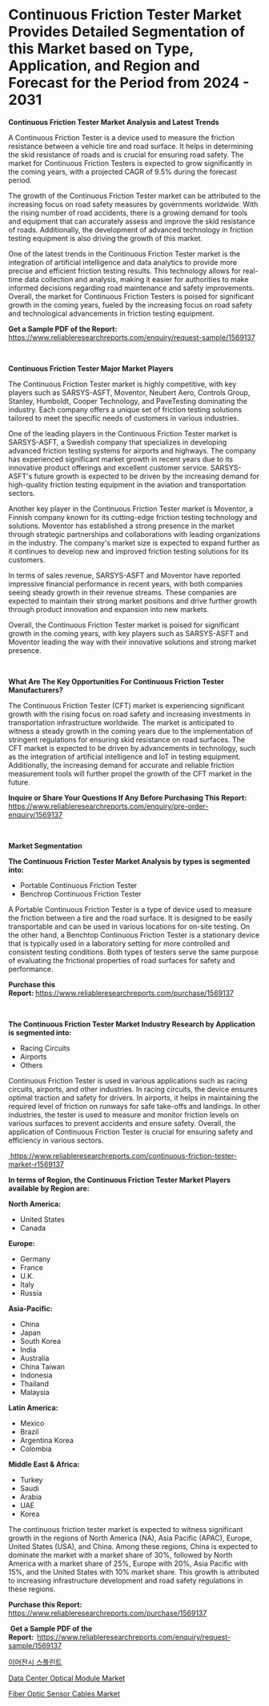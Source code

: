 <p><h1>Continuous Friction Tester Market Provides Detailed Segmentation of this Market based on Type, Application, and Region and Forecast for the Period from 2024 - 2031</h1></p><p><strong>Continuous Friction Tester Market Analysis and Latest Trends</strong></p>
<p><p>A Continuous Friction Tester is a device used to measure the friction resistance between a vehicle tire and road surface. It helps in determining the skid resistance of roads and is crucial for ensuring road safety. The market for Continuous Friction Testers is expected to grow significantly in the coming years, with a projected CAGR of 9.5% during the forecast period.</p><p>The growth of the Continuous Friction Tester market can be attributed to the increasing focus on road safety measures by governments worldwide. With the rising number of road accidents, there is a growing demand for tools and equipment that can accurately assess and improve the skid resistance of roads. Additionally, the development of advanced technology in friction testing equipment is also driving the growth of this market.</p><p>One of the latest trends in the Continuous Friction Tester market is the integration of artificial intelligence and data analytics to provide more precise and efficient friction testing results. This technology allows for real-time data collection and analysis, making it easier for authorities to make informed decisions regarding road maintenance and safety improvements. Overall, the market for Continuous Friction Testers is poised for significant growth in the coming years, fueled by the increasing focus on road safety and technological advancements in friction testing equipment.</p></p>
<p><strong>Get a Sample PDF of the Report:&nbsp;</strong> <a href="https://www.reliableresearchreports.com/enquiry/request-sample/1569137">https://www.reliableresearchreports.com/enquiry/request-sample/1569137</a></p>
<p>&nbsp;</p>
<p><strong>Continuous Friction Tester Major Market Players</strong></p>
<p><p>The Continuous Friction Tester market is highly competitive, with key players such as SARSYS-ASFT, Moventor, Neubert Aero, Controls Group, Stanley, Humboldt, Cooper Technology, and PaveTesting dominating the industry. Each company offers a unique set of friction testing solutions tailored to meet the specific needs of customers in various industries.</p><p>One of the leading players in the Continuous Friction Tester market is SARSYS-ASFT, a Swedish company that specializes in developing advanced friction testing systems for airports and highways. The company has experienced significant market growth in recent years due to its innovative product offerings and excellent customer service. SARSYS-ASFT's future growth is expected to be driven by the increasing demand for high-quality friction testing equipment in the aviation and transportation sectors.</p><p>Another key player in the Continuous Friction Tester market is Moventor, a Finnish company known for its cutting-edge friction testing technology and solutions. Moventor has established a strong presence in the market through strategic partnerships and collaborations with leading organizations in the industry. The company's market size is expected to expand further as it continues to develop new and improved friction testing solutions for its customers.</p><p>In terms of sales revenue, SARSYS-ASFT and Moventor have reported impressive financial performance in recent years, with both companies seeing steady growth in their revenue streams. These companies are expected to maintain their strong market positions and drive further growth through product innovation and expansion into new markets.</p><p>Overall, the Continuous Friction Tester market is poised for significant growth in the coming years, with key players such as SARSYS-ASFT and Moventor leading the way with their innovative solutions and strong market presence.</p></p>
<p>&nbsp;</p>
<p><strong>What Are The Key Opportunities For Continuous Friction Tester Manufacturers?</strong></p>
<p><p>The Continuous Friction Tester (CFT) market is experiencing significant growth with the rising focus on road safety and increasing investments in transportation infrastructure worldwide. The market is anticipated to witness a steady growth in the coming years due to the implementation of stringent regulations for ensuring skid resistance on road surfaces. The CFT market is expected to be driven by advancements in technology, such as the integration of artificial intelligence and IoT in testing equipment. Additionally, the increasing demand for accurate and reliable friction measurement tools will further propel the growth of the CFT market in the future.</p></p>
<p><strong>Inquire or Share Your Questions If Any Before Purchasing This Report:</strong> <a href="https://www.reliableresearchreports.com/enquiry/pre-order-enquiry/1569137">https://www.reliableresearchreports.com/enquiry/pre-order-enquiry/1569137</a></p>
<p>&nbsp;</p>
<p><strong>Market Segmentation</strong></p>
<p><strong>The Continuous Friction Tester Market Analysis by types is segmented into:</strong></p>
<p><ul><li>Portable Continuous Friction Tester</li><li>Benchrop Continuous Friction Tester</li></ul></p>
<p><p>A Portable Continuous Friction Tester is a type of device used to measure the friction between a tire and the road surface. It is designed to be easily transportable and can be used in various locations for on-site testing. On the other hand, a Benchtop Continuous Friction Tester is a stationary device that is typically used in a laboratory setting for more controlled and consistent testing conditions. Both types of testers serve the same purpose of evaluating the frictional properties of road surfaces for safety and performance.</p></p>
<p><strong>Purchase this Report:&nbsp;</strong><a href="https://www.reliableresearchreports.com/purchase/1569137">https://www.reliableresearchreports.com/purchase/1569137</a></p>
<p>&nbsp;</p>
<p><strong>The Continuous Friction Tester Market Industry Research by Application is segmented into:</strong></p>
<p><ul><li>Racing Circuits</li><li>Airports</li><li>Others</li></ul></p>
<p><p>Continuous Friction Tester is used in various applications such as racing circuits, airports, and other industries. In racing circuits, the device ensures optimal traction and safety for drivers. In airports, it helps in maintaining the required level of friction on runways for safe take-offs and landings. In other industries, the tester is used to measure and monitor friction levels on various surfaces to prevent accidents and ensure safety. Overall, the application of Continuous Friction Tester is crucial for ensuring safety and efficiency in various sectors.</p></p>
<p><a href="https://www.reliableresearchreports.com/continuous-friction-tester-market-r1569137">&nbsp;https://www.reliableresearchreports.com/continuous-friction-tester-market-r1569137</a></p>
<p><strong>In terms of Region, the Continuous Friction Tester Market Players available by Region are:</strong></p>
<p>
    <p> <strong> North America: </strong>
        <ul>
            <li>United States</li>
            <li>Canada</li>
        </ul>
        </p> 
    <p> <strong> Europe: </strong>
        <ul>
            <li>Germany</li>
            <li>France</li>
            <li>U.K.</li>
            <li>Italy</li>
            <li>Russia</li>
        </ul>
        </p> 
    <p> <strong> Asia-Pacific: </strong>
        <ul>
            <li>China</li>
            <li>Japan</li>
            <li>South Korea</li>
            <li>India</li>
            <li>Australia</li>
            <li>China Taiwan</li>
            <li>Indonesia</li>
            <li>Thailand</li>
            <li>Malaysia</li>
        </ul>
        </p> 
    <p> <strong> Latin America: </strong>
        <ul>
            <li>Mexico</li>
            <li>Brazil</li>
            <li>Argentina Korea</li>
            <li>Colombia</li>
        </ul>
        </p> 
    <p> <strong> Middle East & Africa: </strong>
        <ul>
            <li>Turkey</li>
            <li>Saudi</li>
            <li>Arabia</li>
            <li>UAE</li>
            <li>Korea</li>
        </ul>
    </p>
    </p>
<p><p>The continuous friction tester market is expected to witness significant growth in the regions of North America (NA), Asia Pacific (APAC), Europe, United States (USA), and China. Among these regions, China is expected to dominate the market with a market share of 30%, followed by North America with a market share of 25%, Europe with 20%, Asia Pacific with 15%, and the United States with 10% market share. This growth is attributed to increasing infrastructure development and road safety regulations in these regions.</p></p>
<p><strong>Purchase this Report: </strong><a href="https://www.reliableresearchreports.com/purchase/1569137">https://www.reliableresearchreports.com/purchase/1569137</a></p>
<p>&nbsp;<strong>Get a Sample PDF of the Report:&nbsp;&nbsp;</strong><a href="https://www.reliableresearchreports.com/enquiry/request-sample/1569137">https://www.reliableresearchreports.com/enquiry/request-sample/1569137</a></p>
<p><strong></strong></p>
<p><p><a href="https://medium.com/@heatherelasquez5675/%EA%B8%B4%EA%B8%89-%EC%9E%AC%EC%83%81-market-trends-%EB%B0%8F-%EC%8B%9C%EC%9E%A5-%EB%B6%84%EC%84%9D%EC%9D%80-2024-2031%EB%85%84%EC%9D%84-%EC%9C%84%ED%95%B4-%EC%98%88%EC%83%81%EB%90%A9%EB%8B%88%EB%8B%A4-f2135cdc72ba">이머전시 스플린트</a></p><p><a href="https://www.linkedin.com/pulse/data-center-optical-module-market-competitive-analysis-trends-k4vee?trackingId=Sf1SRVRof2kzUsdcuw0aoA%3D%3D">Data Center Optical Module Market</a></p><p><a href="https://www.linkedin.com/pulse/fiber-optic-sensor-cables-market-research-report-its-history-1u4ue?trackingId=5LWMaK3%2BQSLkX5gn2kXb4g%3D%3D">Fiber Optic Sensor Cables Market</a></p></p>